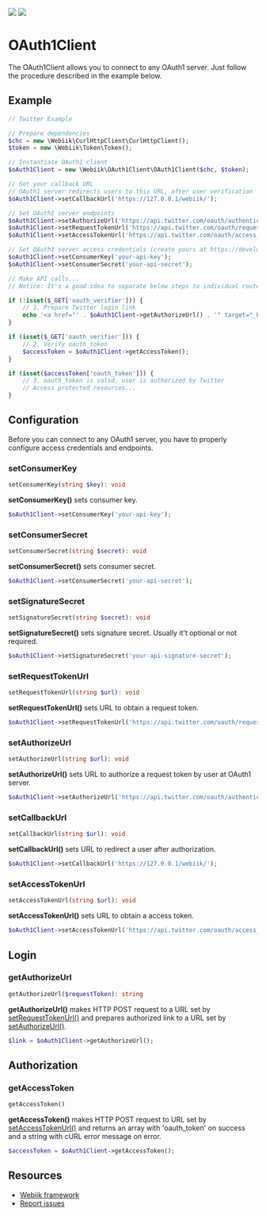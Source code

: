 <p align="left">
<img src="https://img.shields.io/packagist/l/webiik/webiik.svg"/>
<img src="https://img.shields.io/badge/dependencies-2-brightgreen.svg"/>
</p>

OAuth1Client
============
The OAuth1Client allows you to connect to any OAuth1 server. Just follow the procedure described in the example below. 

Example
-------
```php
// Twitter Example

// Prepare dependencies
$chc = new \Webiik\CurlHttpClient\CurlHttpClient();
$token = new \Webiik\Token\Token();

// Instantiate OAuth1 client
$oAuth1Client = new \Webiik\OAuth1Client\OAuth1Client($chc, $token);

// Set your callback URL
// OAuth1 server redirects users to this URL, after user verification 
$oAuth1Client->setCallbackUrl('https://127.0.0.1/webiik/');

// Set OAuth1 server endpoints
$oAuth1Client->setAuthorizeUrl('https://api.twitter.com/oauth/authenticate');
$oAuth1Client->setRequestTokenUrl('https://api.twitter.com/oauth/request_token');
$oAuth1Client->setAccessTokenUrl('https://api.twitter.com/oauth/access_token');

// Set OAuth1 server access credentials (create yours at https://developer.twitter.com/en/apps)
$oAuth1Client->setConsumerKey('your-api-key');
$oAuth1Client->setConsumerSecret('your-api-secret');

// Make API calls...
// Notice: It's a good idea to separate below steps to individual routes. 

if (!isset($_GET['oauth_verifier'])) {
    // 1. Prepare Twitter login link   
    echo '<a href="' . $oAuth1Client->getAuthorizeUrl() . '" target="_blank">Authorize with Twitter</a><br/>';
}

if (isset($_GET['oauth_verifier'])) {
    // 2. Verify oauth_token
    $accessToken = $oAuth1Client->getAccessToken();
}

if (isset($accessToken['oauth_token'])) {
    // 3. oauth_token is valid, user is authorized by Twitter
    // Access protected resources...
}
```

Configuration
-------------
Before you can connect to any OAuth1 server, you have to properly configure access credentials and endpoints.

### setConsumerKey
```php
setConsumerKey(string $key): void
```
**setConsumerKey()** sets consumer key.
```php
$oAuth1Client->setConsumerKey('your-api-key');
```

### setConsumerSecret
```php
setConsumerSecret(string $secret): void
```
**setConsumerSecret()** sets consumer secret.
```php
$oAuth1Client->setConsumerSecret('your-api-secret');
```

### setSignatureSecret
```php
setSignatureSecret(string $secret): void
```
**setSignatureSecret()** sets signature secret. Usually it't optional or not required. 
```php
$oAuth1Client->setSignatureSecret('your-api-signature-secret');
```

### setRequestTokenUrl
```php
setRequestTokenUrl(string $url): void
```
**setRequestTokenUrl()** sets URL to obtain a request token.
```php
$oAuth1Client->setRequestTokenUrl('https://api.twitter.com/oauth/request_token');

```

### setAuthorizeUrl
```php
setAuthorizeUrl(string $url): void
```
**setAuthorizeUrl()** sets URL to authorize a request token by user at OAuth1 server.
```php
$oAuth1Client->setAuthorizeUrl('https://api.twitter.com/oauth/authenticate');

```

### setCallbackUrl
```php
setCallbackUrl(string $url): void
```
**setCallbackUrl()** sets URL to redirect a user after authorization. 
```php
$oAuth1Client->setCallbackUrl('https://127.0.0.1/webiik/');
```

### setAccessTokenUrl
```php
setAccessTokenUrl(string $url): void
```
**setAccessTokenUrl()** sets URL to obtain a access token.
```php
$oAuth1Client->setAccessTokenUrl('https://api.twitter.com/oauth/access_token');
```

Login
-----
### getAuthorizeUrl
```php
getAuthorizeUrl($requestToken): string
```
**getAuthorizeUrl()** makes HTTP POST request to a URL set by [setRequestTokenUrl()](#setrequesttokenurl) and prepares authorized link to a URL set by [setAuthorizeUrl()](#setauthorizeurl).
```php
$link = $oAuth1Client->getAuthorizeUrl();
```

Authorization
-------------
### getAccessToken
```php
getAccessToken()
```
**getAccessToken()** makes HTTP POST request to URL set by [setAccessTokenUrl()](#setaccesstokenurl) and returns an array with 'oauth_token' on success and a string with cURL error message on error.
```php
$accessToken = $oAuth1Client->getAccessToken();
```

Resources
---------
* [Webiik framework][1]
* [Report issues][2]

[1]: https://github.com/webiik/webiik
[2]: https://github.com/webiik/webiik-components/issues